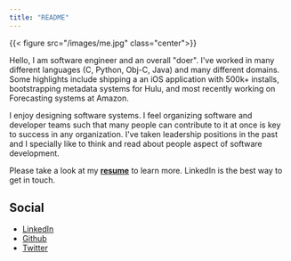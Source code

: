 ```yaml
---
title: "README"
---
```


{{< figure src="/images/me.jpg" class="center">}}

Hello, I am software engineer and an overall "doer". I've worked in many different languages (C, Python, Obj-C, Java) and many different domains. Some highlights include shipping a an iOS application with 500k+ installs, bootstrapping metadata systems for Hulu, and most recently working on Forecasting systems at Amazon.

I enjoy designing software systems. I feel organizing software and developer teams such that many people can contribute to it at once is key to success in any organization. I've taken leadership positions in the past and I specially like to think and read about people aspect of software development.

Please take a look at my
**[resume](/GrivanThapar2021.pdf)** to learn more. LinkedIn is the best way to get in touch.

## Social
* [LinkedIn](https://www.linkedin.com/in/grivanthapar/)
* [Github](https://github.com/grivan)
* [Twitter](https://twitter.com/grivan)
